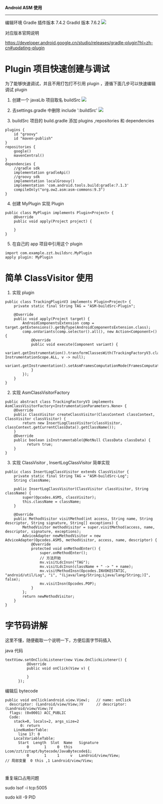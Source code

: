 **Android ASM 使用**














***

编辑环境
Gradle 插件版本 7.4.2
Gradld 版本 7.6.2
![](https://gitee.com/ZeTing/UploadImg/raw/main/img/20231117141150.png)

对应版本官网说明

https://developer.android.google.cn/studio/releases/gradle-plugin?hl=zh-cn#updating-plugin

# Plugin 项目快速创建与调试
为了能够快速调试，并且不用打包打不引用 plugin ，遵循下面几步可以快速编辑调试 plugin
1. 创建一个 javaLib 项目取名 buildSrc
![](https://gitee.com/ZeTing/UploadImg/raw/main/img/20231117140043.png)

2. 去settings.gradle 中删除 include ':buildSrc'
![](https://gitee.com/ZeTing/UploadImg/raw/main/img/20231117140132.png)

3. buildSrc 项目的 build.gradle 添加 plugins ,repositories 和 dependencies
```
plugins {
    id "groovy"
    id "maven-publish"
}
repositories {
    google()
    mavenCentral()
}
dependencies {
    //gradle sdk
    implementation gradleApi()
    //groovy sdk
    implementation localGroovy()
    implementation 'com.android.tools.build:gradle:7.1.3'
    compileOnly("org.ow2.asm:asm-commons:9.3")
}
```
4. 创建 MyPlugin 实现 Plugin<Project>
```
public class MyPlugin implements Plugin<Project> {
    @Override
    public void apply(Project project) {

    }
}
```
5. 在自己的 app 项目中引用这个 plugin
```
import com.example.zzt.buildsrc.MyPlugin
apply plugin: MyPlugin
```


# 简单 ClassVisitor 使用
1. 实现 plugin

```
public class TrackingPluginV3 implements Plugin<Project> {
    private static final String TAG = "ASM-buildSrc-Plugin";

    @Override
    public void apply(Project target) {
        AndroidComponentsExtension comp = target.getExtensions().getByType(AndroidComponentsExtension.class);
        comp.onVariants(comp.selector().all(), new Action<Component>() {
            @Override
            public void execute(Component variant) {
                variant.getInstrumentation().transformClassesWith(TrackingFactoryV3.class, InstrumentationScope.ALL, v -> null);
                variant.getInstrumentation().setAsmFramesComputationMode(FramesComputationMode.COMPUTE_FRAMES_FOR_INSTRUMENTED_METHODS);
            }
        });
    }
}
```

2. 实现 AsmClassVisitorFactory

```
public abstract class TrackingFactoryV3 implements AsmClassVisitorFactory<InstrumentationParameters.None> {
    @Override
    public ClassVisitor createClassVisitor(ClassContext classContext, ClassVisitor classVisitor) {
        return new InsertLogClassVisitor(classVisitor, classContext.getCurrentClassData().getClassName());
    }
    @Override
    public boolean isInstrumentable(@NotNull ClassData classData) {
          return true;
    }
}
```

3. 实现 ClassVisitor , InsertLogClassVisitor 简单实现

```
public class InsertLogClassVisitor extends ClassVisitor {
    private static final String TAG = "ASM-buildSrc-Log";
    String className;

    public InsertLogClassVisitor(ClassVisitor classVisitor, String className) {
        super(Opcodes.ASM5, classVisitor);
        this.className = className;
    }

    @Override
    public MethodVisitor visitMethod(int access, String name, String descriptor, String signature, String[] exceptions) {
        MethodVisitor methodVisitor = super.visitMethod(access, name, descriptor, signature, exceptions);
        AdviceAdapter newMethodVisitor = new AdviceAdapter(Opcodes.ASM5, methodVisitor, access, name, descriptor) {
            @Override
            protected void onMethodEnter() {
                super.onMethodEnter();
                // 方法开始
                mv.visitLdcInsn("TAG");
                mv.visitLdcInsn(className + " -> " + name);
                mv.visitMethodInsn(Opcodes.INVOKESTATIC, "android/util/Log", "i", "(Ljava/lang/String;Ljava/lang/String;)I", false);
                mv.visitInsn(Opcodes.POP);
            }
        };
        return newMethodVisitor;
    }
}
```

# 字节码讲解
  这里不懂，随便截取一个说明一下，方便后面字节码插入

java 代码
```
textView.setOnClickListener(new View.OnClickListener() {
          @Override
          public void onClick(View v) {

          }
      });
```
编辑后 bytecode
```
public void onClick(android.view.View);   // name: onClick
  descriptor: (Landroid/view/View;)V      // descriptor: (Landroid/view/View;)V
  flags: (0x0001) ACC_PUBLIC
  Code:
    stack=0, locals=2, args_size=2
       0: return
    LineNumberTable:
      line 17: 0
    LocalVariableTable:
      Start  Length  Slot  Name   Signature
          0       1     0  this   Lcom/zzt/zztapt/bytecode/JavaBytecode$1;
          0       1     1     v   Landroid/view/View;
// 局部变量  0 this ,1 Landroid/view/View;
```





#   




重复端口占用问题

sudo lsof -i tcp:5005

sudo kill -9 PID
